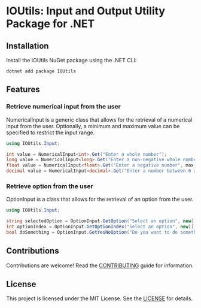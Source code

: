 # IOUtils: Input and Output Utility Package for .NET

## Installation

Install the IOUtils NuGet package using the .NET CLI:

```
dotnet add package IOUtils
```

## Features

### Retrieve numerical input from the user

NumericalInput is a generic class that allows for the retrieval of a numerical input from the user. Optionally, a
minimum and maximum value can be specified to restrict the input range.

```csharp
using IOUtils.Input;

int value = NumericalInput<int>.Get("Enter a whole number");
long value = NumericalInput<long>.Get("Enter a non-negative whole number", min: 0);
float value = NumericalInput<float>.Get("Enter a negative number", max: 0);
decimal value = NumericalInput<decimal>.Get("Enter a number between 0 and 100", min: 0, max: 100);
```

### Retrieve option from the user

OptionInput is a class that allows for the retrieval of an option from the user.

```csharp
using IOUtils.Input;

string selectedOption = OptionInput.GetOption("Select an option", new[] { "Option 1", "Option 2", "Option 3" });
int optionIndex = OptionInput.GetOptionIndex("Select an option", new[] { "Option 1", "Option 2", "Option 3" });
bool doSomething = OptionInput.GetYesNoOption("Do you want to do something?");
```

## Contributions

Contributions are welcome! Read the [CONTRIBUTING](CONTRIBUTING.md) guide for information.

## License

This project is licensed under the MIT License. See the [LICENSE](LICENSE) for details.